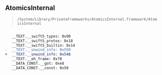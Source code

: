 ## AtomicsInternal

> `/System/Library/PrivateFrameworks/AtomicsInternal.framework/AtomicsInternal`

```diff

   __TEXT.__swift5_types: 0x90
   __TEXT.__swift5_protos: 0x18
   __TEXT.__swift5_builtin: 0x14
-  __TEXT.__unwind_info: 0x550
+  __TEXT.__unwind_info: 0x548
   __TEXT.__eh_frame: 0x78
   __DATA_CONST.__got: 0xe8
   __DATA_CONST.__const: 0x50

```
